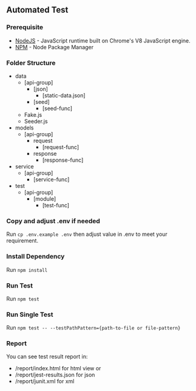 ## Automated Test

### Prerequisite

* [NodeJS](https://nodejs.org/) - JavaScript runtime built on Chrome's V8 JavaScript engine.
* [NPM](https://www.npmjs.com/) - Node Package Manager

### Folder Structure

- data
    - [api-group]
        - [json]
            - [static-data.json]
        - [seed]
            - [seed-func]
    - Fake.js
    - Seeder.js
- models
    - [api-group]
        - request
            - [request-func]
        - response
            - [response-func]
- service
    - [api-group]
        - [service-func]
- test
    - [api-group]
        - [module]
            - [test-func]

### Copy and adjust .env if needed

Run `cp .env.example .env` then adjust value in .env to meet your requirement.

### Install Dependency

Run `npm install` 

### Run Test

Run `npm test`

### Run Single Test

Run `npm test -- --testPathPattern={path-to-file or file-pattern}`

### Report

You can see test result report in:

* /report/index.html for html view or
* /report/jest-results.json for json
* /report/junit.xml for xml